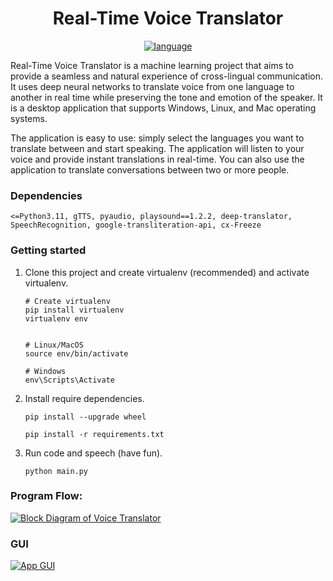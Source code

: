 <div align="center">
<h1> Real-Time Voice Translator </h1> <a href="#"><img alt="language" src="https://user-images.githubusercontent.com/132539454/278971782-9453805e-e2e6-4d99-b1de-cf8fcd3e7105.svg"></a>
</div>

Real-Time Voice Translator is a machine learning project that aims to provide a seamless and natural experience of cross-lingual communication. It uses deep neural networks to translate voice from one language to another in real time while preserving the tone and emotion of the speaker. It is a desktop application that supports Windows, Linux, and Mac operating systems.

The application is easy to use: simply select the languages you want to translate between and start speaking. The application will listen to your voice and provide instant translations in real-time. You can also use the application to translate conversations between two or more people.

### Dependencies

    <=Python3.11, gTTS, pyaudio, playsound==1.2.2, deep-translator, SpeechRecognition, google-transliteration-api, cx-Freeze

### Getting started

1. Clone this project and create virtualenv (recommended) and activate virtualenv.

   ```
   # Create virtualenv
   pip install virtualenv
   virtualenv env


   # Linux/MacOS
   source env/bin/activate

   # Windows
   env\Scripts\Activate
   ```

2. Install require dependencies.

   ```
   pip install --upgrade wheel

   pip install -r requirements.txt
   ```

3. Run code and speech (have fun).
   ```
   python main.py
   ```

### Program Flow:

<a href="#"><img src="https://github.com/SamirPaulb/real-time-voice-translator/assets/77569653/73dd62d6-798d-4129-aff3-16d6d932a817" alt="Block Diagram of Voice Translator"></a>

### GUI

<a href="#"><img src="https://github.com/SamirPaulb/real-time-voice-translator/assets/77569653/f96a4115-a88f-4096-9a00-954b8527d872" alt="App GUI"></a>
